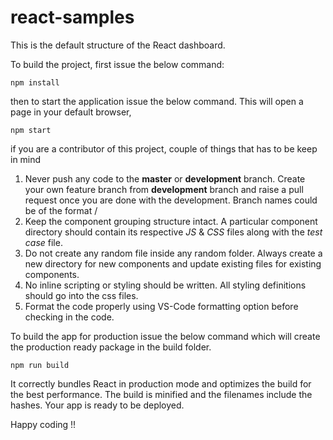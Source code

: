# react-samples

This is the default structure of the React dashboard.

To build the project, first issue the below command:

```
npm install
```
then to start the application issue the below command. This will open a page in your default browser,
```
npm start
```
if you are a contributor of this project, couple of things that has to be keep in mind
1. Never push any code to the **master** or **development** branch. Create your own feature branch from **development** branch and raise a pull request once you are done with the development. Branch names could be of the format <your-name>/<functionality-name>
2. Keep the component grouping structure intact. A particular component directory should contain its respective *JS* & *CSS* files along with the *test case* file.
3. Do not create any random file inside any random folder. Always create a new directory for new components and update existing files for existing components.
4. No inline scripting or styling should be written. All styling definitions should go into the css files.
5. Format the code properly using VS-Code formatting option before checking in the code.

To build the app for production issue the below command which will create the production ready package in the build folder.
```
npm run build
```
It correctly bundles React in production mode and optimizes the build for the best performance. The build is minified and the filenames include the hashes. Your app is ready to be deployed.

Happy coding !!
